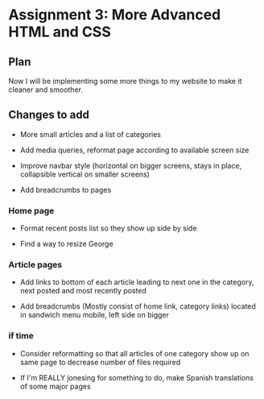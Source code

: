 # Assignment 3: More Advanced HTML and CSS

## Plan

Now I will be implementing some more things to my website to make it cleaner and smoother.

## Changes to add

- More small articles and a list of categories

- Add media queries, reformat page according to available screen size

- Improve navbar style (horizontal on bigger screens, stays in place, collapsible vertical
on smaller screens)

- Add breadcrumbs to pages

### Home page

- Format recent posts list so they show up side by side

- Find a way to resize George

### Article pages

- Add links to bottom of each article leading to next one in the category,
next posted and most recently posted

- Add breadcrumbs (Mostly consist of home link, category links) located in sandwich
menu mobile, left side on bigger

### if time

- Consider reformatting so that all articles of one category show up on same page
to decrease number of files required

- If I'm REALLY jonesing for something to do, make Spanish translations of some major pages
